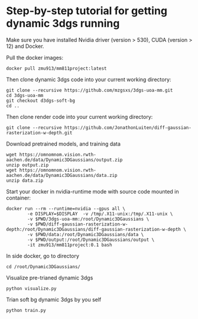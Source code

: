 # Step-by-step tutorial for getting dynamic 3dgs running

Make sure you have installed Nvidia driver (version > 530), CUDA (version > 12) and Docker.

Pull the docker images:

````
docker pull zmu913/mm811project:latest
````

Then clone dynamic 3dgs code into your current working directory:

````
git clone --recursive https://github.com/mzgsxs/3dgs-uoa-mm.git
cd 3dgs-uoa-mm
git checkout d3dgs-soft-bg
cd ..
````

Then clone render code into your current working directory:

````
git clone --recursive https://github.com/JonathonLuiten/diff-gaussian-rasterization-w-depth.git
````

Download pretrained models, and training data
````
wget https://omnomnom.vision.rwth-aachen.de/data/Dynamic3DGaussians/output.zip  
unzip output.zip
wget https://omnomnom.vision.rwth-aachen.de/data/Dynamic3DGaussians/data.zip
unzip data.zip
````

Start your docker in nvidia-runtime mode with source code mounted in container:

````
docker run --rm --runtime=nvidia --gpus all \
        -e DISPLAY=$DISPLAY  -v /tmp/.X11-unix:/tmp/.X11-unix \
        -v $PWD/3dgs-uoa-mm:/root/Dynamic3DGaussians \
        -v $PWD/diff-gaussian-rasterization-w-depth:/root/Dynamic3DGaussians/diff-gaussian-rasterization-w-depth \
        -v $PWD/data:/root/Dynamic3DGaussians/data \
        -v $PWD/output:/root/Dynamic3DGaussians/output \
        -it zmu913/mm811project:0.1 bash
````

In side docker, go to directory

````
cd /root/Dynamic3DGaussians/
````


Visualize pre-trianed dynamic 3dgs

````
python visualize.py
````

Trian soft bg dynamic 3dgs by you self

````
python train.py
````
